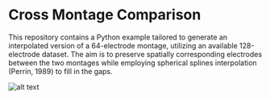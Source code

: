 # Cross Montage Comparison

This repository contains a Python example tailored to generate an interpolated version of a 64-electrode montage, utilizing an available 128-electrode dataset. The aim is to preserve spatially corresponding electrodes between the two montages while employing spherical splines interpolation (Perrin, 1989) to fill in the gaps.


![alt text](https://github.com/incubodac/Cross-MontageComparison/sample.jpg)
